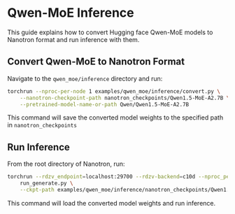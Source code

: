 # Qwen-MoE Inference

This guide explains how to convert Hugging face Qwen-MoE models to Nanotron format and run inference with them.

## Convert Qwen-MoE to Nanotron Format

Navigate to the `qwen_moe/inference` directory and run:

```bash
torchrun --nproc-per-node 1 examples/qwen_moe/inference/convert.py \
    --nanotron-checkpoint-path nanotron_checkpoints/Qwen1.5-MoE-A2.7B \
    --pretrained-model-name-or-path Qwen/Qwen1.5-MoE-A2.7B
```

This command will save the converted model weights to the specified path in `nanotron_checkpoints`

## Run Inference

From the root directory of Nanotron, run:

```bash
torchrun --rdzv_endpoint=localhost:29700 --rdzv-backend=c10d --nproc_per_node=1 \
    run_generate.py \
    --ckpt-path examples/qwen_moe/inference/nanotron_checkpoints/Qwen1.5-MoE-A2.7B
```

This command will load the converted model weights and run inference.
